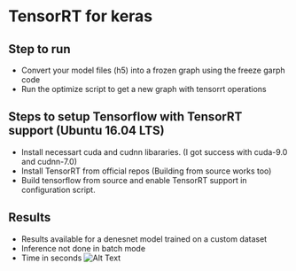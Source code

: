 # TensorRT for keras
## Step to run
 - Convert your model files (h5) into a frozen graph using the freeze garph code
 - Run the optimize script to get a new graph with tensorrt operations 
 
## Steps to setup Tensorflow with TensorRT support (Ubuntu 16.04 LTS)
- Install necessart cuda and cudnn libararies. (I got success with cuda-9.0 and cudnn-7.0)
- Install TensorRT from official repos (Building from source works too)
- Build tensorflow from source and enable TensorRT support in configuration script.

## Results
- Results available for a denesnet model trained on a custom dataset
- Inference not done in batch mode
- Time in seconds
![Alt Text](https://github.com/srihari-humbarwadi/TensorRT-for-keras/blob/master/results_densenet.jpeg)
